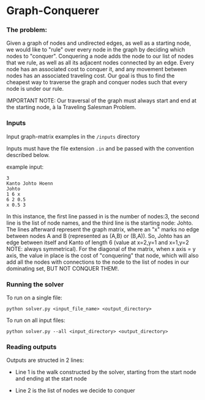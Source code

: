 # Graph-Conquerer

### The problem:

Given a graph of nodes and undirected edges, as well as a starting node, we would like to "rule" over every node in the graph by deciding which nodes to "conquer". Conquering a node adds the node to our list of nodes that we rule, as well as all its adjacent nodes connected by an edge. Every node has an associated cost to conquer it, and any movement between nodes has an associated traveling cost. Our goal is thus to find the cheapest way to traverse the graph and conquer nodes such that every node is under our rule. 

IMPORTANT NOTE: Our traversal of the graph must always start and end at the starting node, à la Traveling Salesman Problem.

### Inputs 

Input graph-matrix examples in the `/inputs` directory

Inputs must have the file extension `.in` and be passed with the convention described below.

example input: 

    3 
    Kanto Johto Hoenn
    Johto
    1 6 x
    6 2 0.5
    x 0.5 3
    
In this instance, the first line passed in is the number of nodes:3, the second line is the list of node names, and the third line is the starting node: Johto. The lines afterward represent the graph matrix, where an "x" marks no edge between nodes A and B (represented as (A,B) or (B,A)). So, Johto has an edge between itself and Kanto of length 6 (value at x=2,y=1 and x=1,y=2 NOTE: always symmetrical). For the diagonal of the matrix, when x axis = y axis, the value in place is the cost of "conquering" that node, which will also add all the nodes with connections to the node to the list of nodes in our dominating set, BUT NOT CONQUER THEM!.


### Running the solver

To run on a single file:

`python solver.py <input_file_name> <output_directory>`

To run on all input files:

`python solver.py --all <input_directory> <output_directory>`

### Reading outputs

Outputs are structed in 2 lines:

- Line 1 is the walk constructed by the solver, starting from the start node and ending at the start node

- Line 2 is the list of nodes we decide to conquer
